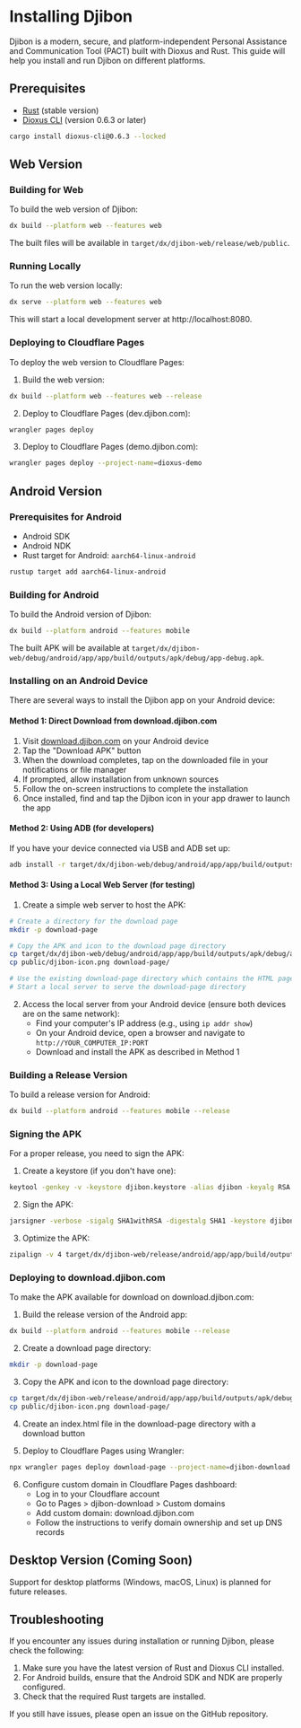 # Installing Djibon

Djibon is a modern, secure, and platform-independent Personal Assistance and Communication Tool (PACT) built with Dioxus and Rust. This guide will help you install and run Djibon on different platforms.

## Prerequisites

- [Rust](https://www.rust-lang.org/tools/install) (stable version)
- [Dioxus CLI](https://dioxuslabs.com/learn/0.6.3/CLI/installation) (version 0.6.3 or later)

```bash
cargo install dioxus-cli@0.6.3 --locked
```

## Web Version

### Building for Web

To build the web version of Djibon:

```bash
dx build --platform web --features web
```

The built files will be available in `target/dx/djibon-web/release/web/public`.

### Running Locally

To run the web version locally:

```bash
dx serve --platform web --features web
```

This will start a local development server at http://localhost:8080.

### Deploying to Cloudflare Pages

To deploy the web version to Cloudflare Pages:

1. Build the web version:
```bash
dx build --platform web --features web --release
```

2. Deploy to Cloudflare Pages (dev.djibon.com):
```bash
wrangler pages deploy
```

3. Deploy to Cloudflare Pages (demo.djibon.com):
```bash
wrangler pages deploy --project-name=dioxus-demo
```
## Android Version

### Prerequisites for Android

- Android SDK
- Android NDK
- Rust target for Android: `aarch64-linux-android`

```bash
rustup target add aarch64-linux-android
```

### Building for Android

To build the Android version of Djibon:

```bash
dx build --platform android --features mobile
```

The built APK will be available at `target/dx/djibon-web/debug/android/app/app/build/outputs/apk/debug/app-debug.apk`.

### Installing on an Android Device

There are several ways to install the Djibon app on your Android device:

#### Method 1: Direct Download from download.djibon.com

1. Visit [download.djibon.com](https://download.djibon.com) on your Android device
2. Tap the "Download APK" button
3. When the download completes, tap on the downloaded file in your notifications or file manager
4. If prompted, allow installation from unknown sources
5. Follow the on-screen instructions to complete the installation
6. Once installed, find and tap the Djibon icon in your app drawer to launch the app

#### Method 2: Using ADB (for developers)

If you have your device connected via USB and ADB set up:

```bash
adb install -r target/dx/djibon-web/debug/android/app/app/build/outputs/apk/debug/app-debug.apk
```

#### Method 3: Using a Local Web Server (for testing)

1. Create a simple web server to host the APK:

```bash
# Create a directory for the download page
mkdir -p download-page

# Copy the APK and icon to the download page directory
cp target/dx/djibon-web/debug/android/app/app/build/outputs/apk/debug/app-debug.apk download-page/djibon-app.apk
cp public/djibon-icon.png download-page/

# Use the existing download-page directory which contains the HTML page and APK
# Start a local server to serve the download-page directory
```

2. Access the local server from your Android device (ensure both devices are on the same network):
   - Find your computer's IP address (e.g., using `ip addr show`)
   - On your Android device, open a browser and navigate to `http://YOUR_COMPUTER_IP:PORT`
   - Download and install the APK as described in Method 1

### Building a Release Version

To build a release version for Android:

```bash
dx build --platform android --features mobile --release
```

### Signing the APK

For a proper release, you need to sign the APK:

1. Create a keystore (if you don't have one):
```bash
keytool -genkey -v -keystore djibon.keystore -alias djibon -keyalg RSA -keysize 2048 -validity 10000
```

2. Sign the APK:
```bash
jarsigner -verbose -sigalg SHA1withRSA -digestalg SHA1 -keystore djibon.keystore target/dx/djibon-web/release/android/app/app/build/outputs/apk/release/app-release-unsigned.apk djibon
```

3. Optimize the APK:
```bash
zipalign -v 4 target/dx/djibon-web/release/android/app/app/build/outputs/apk/release/app-release-unsigned.apk djibon.apk
```

### Deploying to download.djibon.com

To make the APK available for download on download.djibon.com:

1. Build the release version of the Android app:
```bash
dx build --platform android --features mobile --release
```

2. Create a download page directory:
```bash
mkdir -p download-page
```

3. Copy the APK and icon to the download page directory:
```bash
cp target/dx/djibon-web/release/android/app/app/build/outputs/apk/debug/app-debug.apk download-page/djibon-app.apk
cp public/djibon-icon.png download-page/
```

4. Create an index.html file in the download-page directory with a download button

5. Deploy to Cloudflare Pages using Wrangler:
```bash
npx wrangler pages deploy download-page --project-name=djibon-download
```

6. Configure custom domain in Cloudflare Pages dashboard:
   - Log in to your Cloudflare account
   - Go to Pages > djibon-download > Custom domains
   - Add custom domain: download.djibon.com
   - Follow the instructions to verify domain ownership and set up DNS records

## Desktop Version (Coming Soon)

Support for desktop platforms (Windows, macOS, Linux) is planned for future releases.

## Troubleshooting

If you encounter any issues during installation or running Djibon, please check the following:

1. Make sure you have the latest version of Rust and Dioxus CLI installed.
2. For Android builds, ensure that the Android SDK and NDK are properly configured.
3. Check that the required Rust targets are installed.

If you still have issues, please open an issue on the GitHub repository.

